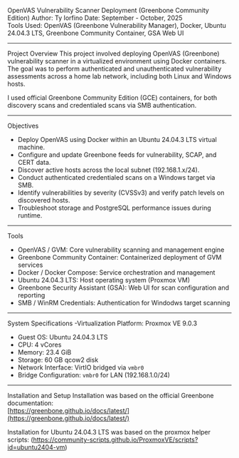OpenVAS Vulnerability Scanner Deployment (Greenbone Community Edition)
Author: Ty Iorfino
Date: September - October, 2025  
Tools Used: OpenVAS (Greenbone Vulnerability Manager), Docker, Ubuntu 24.04.3 LTS, Greenbone Community Container, GSA Web UI  

---

Project Overview
This project involved deploying OpenVAS (Greenbone) vulnerability scanner in a virtualized environment using Docker containers.  
The goal was to perform authenticated and unauthenticated vulnerability assessments across a home lab network, including both Linux and Windows hosts.

I used official Greenbone Community Edition (GCE) containers, for both discovery scans and credentialed scans via SMB authentication.

---

Objectives
- Deploy OpenVAS using Docker within an Ubuntu 24.04.3 LTS virtual machine.  
- Configure and update Greenbone feeds for vulnerability, SCAP, and CERT data.  
- Discover active hosts across the local subnet (192.168.1.x/24).  
- Conduct authenticated credentialed scans on a Windows target via SMB.  
- Identify vulnerabilities by severity (CVSSv3) and verify patch levels on discovered hosts.  
- Troubleshoot storage and PostgreSQL performance issues during runtime.  

---

Tools 
- OpenVAS / GVM: Core vulnerability scanning and management engine 
- Greenbone Community Container: Containerized deployment of GVM services 
- Docker / Docker Compose: Service orchestration and management 
- Ubuntu 24.04.3 LTS: Host operating system (Proxmox VM) 
- Greenbone Security Assistant (GSA): Web UI for scan configuration and reporting 
- SMB / WinRM Credentials: Authentication for Windodws target scanning 

---

System Specifications
-Virtualization Platform: Proxmox VE 9.0.3
- Guest OS: Ubuntu 24.04.3 LTS 
- CPU: 4 vCores 
- Memory: 23.4 GiB 
- Storage: 60 GB qcow2 disk 
- Network Interface: VirtIO bridged via `vmbr0` 
- Bridge Configuration:  `vmbr0` for LAN (192.168.1.0/24) 

---

Installation and Setup
Installation was based on the official Greenbone documentation:  
[https://greenbone.github.io/docs/latest/](https://greenbone.github.io/docs/latest/)

Installation for Ubuntu 24.04.3 LTS was based on the proxmox helper scripts:
(https://community-scripts.github.io/ProxmoxVE/scripts?id=ubuntu2404-vm)

